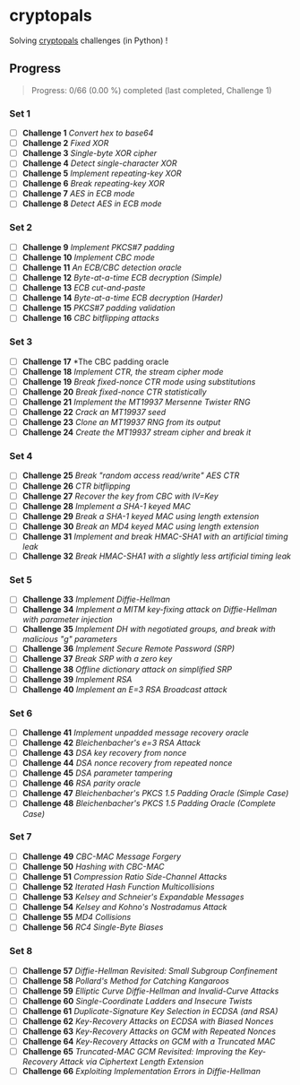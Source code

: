 # cryptopals

Solving [cryptopals](https://cryptopals.com) challenges (in Python) !

## Progress

> Progress: 0/66 (0.00 %) completed (last completed, Challenge 1)

### Set 1

- [ ] **Challenge 1** *Convert hex to base64*
- [ ] **Challenge 2** *Fixed XOR*
- [ ] **Challenge 3** *Single-byte XOR cipher*
- [ ] **Challenge 4** *Detect single-character XOR*
- [ ] **Challenge 5** *Implement repeating-key XOR*
- [ ] **Challenge 6** *Break repeating-key XOR*
- [ ] **Challenge 7** *AES in ECB mode*
- [ ] **Challenge 8** *Detect AES in ECB mode*

### Set 2

- [ ] **Challenge 9** *Implement PKCS#7 padding*
- [ ] **Challenge 10** *Implement CBC mode*
- [ ] **Challenge 11** *An ECB/CBC detection oracle*
- [ ] **Challenge 12** *Byte-at-a-time ECB decryption (Simple)*
- [ ] **Challenge 13** *ECB cut-and-paste*
- [ ] **Challenge 14** *Byte-at-a-time ECB decryption (Harder)*
- [ ] **Challenge 15** *PKCS#7 padding validation*
- [ ] **Challenge 16** *CBC bitflipping attacks*

### Set 3

- [ ] **Challenge 17** *The CBC padding oracle
- [ ] **Challenge 18** *Implement CTR, the stream cipher mode*
- [ ] **Challenge 19** *Break fixed-nonce CTR mode using substitutions*
- [ ] **Challenge 20** *Break fixed-nonce CTR statistically*
- [ ] **Challenge 21** *Implement the MT19937 Mersenne Twister RNG*
- [ ] **Challenge 22** *Crack an MT19937 seed*
- [ ] **Challenge 23** *Clone an MT19937 RNG from its output*
- [ ] **Challenge 24** *Create the MT19937 stream cipher and break it*

### Set 4

- [ ] **Challenge 25** *Break "random access read/write" AES CTR*
- [ ] **Challenge 26** *CTR bitflipping*
- [ ] **Challenge 27** *Recover the key from CBC with IV=Key*
- [ ] **Challenge 28** *Implement a SHA-1 keyed MAC*
- [ ] **Challenge 29** *Break a SHA-1 keyed MAC using length extension*
- [ ] **Challenge 30** *Break an MD4 keyed MAC using length extension*
- [ ] **Challenge 31** *Implement and break HMAC-SHA1 with an artificial timing leak*
- [ ] **Challenge 32** *Break HMAC-SHA1 with a slightly less artificial timing leak*

### Set 5

- [ ] **Challenge 33** *Implement Diffie-Hellman*
- [ ] **Challenge 34** *Implement a MITM key-fixing attack on Diffie-Hellman with parameter injection*
- [ ] **Challenge 35** *Implement DH with negotiated groups, and break with malicious "g" parameters*
- [ ] **Challenge 36** *Implement Secure Remote Password (SRP)*
- [ ] **Challenge 37** *Break SRP with a zero key*
- [ ] **Challenge 38** *Offline dictionary attack on simplified SRP*
- [ ] **Challenge 39** *Implement RSA*
- [ ] **Challenge 40** *Implement an E=3 RSA Broadcast attack*

### Set 6

- [ ] **Challenge 41** *Implement unpadded message recovery oracle*
- [ ] **Challenge 42** *Bleichenbacher's e=3 RSA Attack*
- [ ] **Challenge 43** *DSA key recovery from nonce*
- [ ] **Challenge 44** *DSA nonce recovery from repeated nonce*
- [ ] **Challenge 45** *DSA parameter tampering*
- [ ] **Challenge 46** *RSA parity oracle*
- [ ] **Challenge 47** *Bleichenbacher's PKCS 1.5 Padding Oracle (Simple Case)*
- [ ] **Challenge 48** *Bleichenbacher's PKCS 1.5 Padding Oracle (Complete Case)*

### Set 7

- [ ] **Challenge 49** *CBC-MAC Message Forgery*
- [ ] **Challenge 50** *Hashing with CBC-MAC*
- [ ] **Challenge 51** *Compression Ratio Side-Channel Attacks*
- [ ] **Challenge 52** *Iterated Hash Function Multicollisions*
- [ ] **Challenge 53** *Kelsey and Schneier's Expandable Messages*
- [ ] **Challenge 54** *Kelsey and Kohno's Nostradamus Attack*
- [ ] **Challenge 55** *MD4 Collisions*
- [ ] **Challenge 56** *RC4 Single-Byte Biases*

### Set 8

- [ ] **Challenge 57** *Diffie-Hellman Revisited: Small Subgroup Confinement*
- [ ] **Challenge 58** *Pollard's Method for Catching Kangaroos*
- [ ] **Challenge 59** *Elliptic Curve Diffie-Hellman and Invalid-Curve Attacks*
- [ ] **Challenge 60** *Single-Coordinate Ladders and Insecure Twists*
- [ ] **Challenge 61** *Duplicate-Signature Key Selection in ECDSA (and RSA)*
- [ ] **Challenge 62** *Key-Recovery Attacks on ECDSA with Biased Nonces*
- [ ] **Challenge 63** *Key-Recovery Attacks on GCM with Repeated Nonces*
- [ ] **Challenge 64** *Key-Recovery Attacks on GCM with a Truncated MAC*
- [ ] **Challenge 65** *Truncated-MAC GCM Revisited: Improving the Key-Recovery Attack via Ciphertext Length Extension*
- [ ] **Challenge 66** *Exploiting Implementation Errors in Diffie-Hellman*
